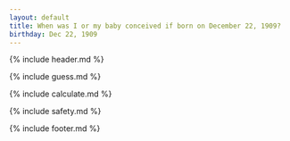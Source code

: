 ```yaml
---
layout: default
title: When was I or my baby conceived if born on December 22, 1909?
birthday: Dec 22, 1909
---
```


{% include header.md %}

{% include guess.md %}

{% include calculate.md %}

{% include safety.md %}

{% include footer.md %}



